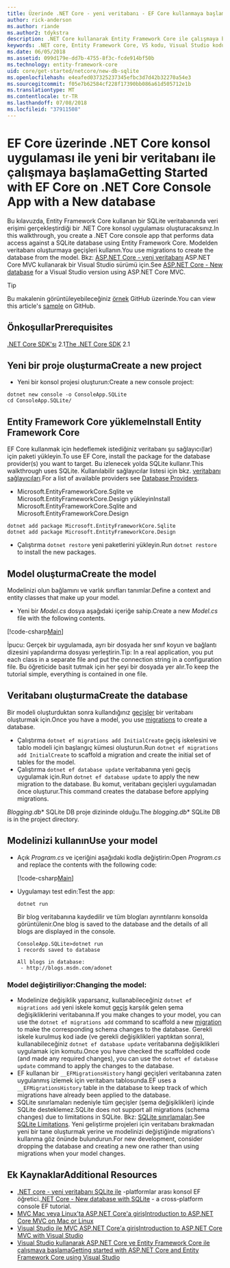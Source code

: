```yaml
---
title: Üzerinde .NET Core - yeni veritabanı - EF Core kullanmaya başlama
author: rick-anderson
ms.author: riande
ms.author2: tdykstra
description: .NET Core kullanarak Entity Framework Core ile çalışmaya başlama
keywords: .NET core, Entity Framework Core, VS kodu, Visual Studio kodu, Mac, Linux
ms.date: 06/05/2018
ms.assetid: 099d179e-dd7b-4755-8f3c-fcde914bf50b
ms.technology: entity-framework-core
uid: core/get-started/netcore/new-db-sqlite
ms.openlocfilehash: e4eafed037325237345efbc3d7d42b32270a54e3
ms.sourcegitcommit: f05e7b62584cf228f17390bb086a61d505712e1b
ms.translationtype: MT
ms.contentlocale: tr-TR
ms.lasthandoff: 07/08/2018
ms.locfileid: "37911508"
---
```

# <a name="getting-started-with-ef-core-on-net-core-console-app-with-a-new-database"></a><span data-ttu-id="e5968-104">EF Core üzerinde .NET Core konsol uygulaması ile yeni bir veritabanı ile çalışmaya başlama</span><span class="sxs-lookup"><span data-stu-id="e5968-104">Getting Started with EF Core on .NET Core Console App with a New database</span></span>

<span data-ttu-id="e5968-105">Bu kılavuzda, Entity Framework Core kullanan bir SQLite veritabanında veri erişimi gerçekleştirdiği bir .NET Core konsol uygulaması oluşturacaksınız.</span><span class="sxs-lookup"><span data-stu-id="e5968-105">In this walkthrough, you create a .NET Core console app that performs data access against a SQLite database using Entity Framework Core.</span></span> <span data-ttu-id="e5968-106">Modelden veritabanı oluşturmaya geçişleri kullanın.</span><span class="sxs-lookup"><span data-stu-id="e5968-106">You use migrations to create the database from the model.</span></span> <span data-ttu-id="e5968-107">Bkz: [ASP.NET Core - yeni veritabanı](xref:core/get-started/aspnetcore/new-db) ASP.NET Core MVC kullanarak bir Visual Studio sürümü için.</span><span class="sxs-lookup"><span data-stu-id="e5968-107">See [ASP.NET Core - New database](xref:core/get-started/aspnetcore/new-db) for a Visual Studio version using ASP.NET Core MVC.</span></span>

> [!TIP]  
> <span data-ttu-id="e5968-108">Bu makalenin görüntüleyebileceğiniz [örnek](https://github.com/aspnet/EntityFramework.Docs/tree/master/samples/core/GetStarted/NetCore/ConsoleApp.SQLite) GitHub üzerinde.</span><span class="sxs-lookup"><span data-stu-id="e5968-108">You can view this article's [sample](https://github.com/aspnet/EntityFramework.Docs/tree/master/samples/core/GetStarted/NetCore/ConsoleApp.SQLite) on GitHub.</span></span>

## <a name="prerequisites"></a><span data-ttu-id="e5968-109">Önkoşullar</span><span class="sxs-lookup"><span data-stu-id="e5968-109">Prerequisites</span></span>

<span data-ttu-id="e5968-110">[.NET Core SDK'sı](https://www.microsoft.com/net/core) 2.1</span><span class="sxs-lookup"><span data-stu-id="e5968-110">[The .NET Core SDK](https://www.microsoft.com/net/core) 2.1</span></span>

## <a name="create-a-new-project"></a><span data-ttu-id="e5968-111">Yeni bir proje oluşturma</span><span class="sxs-lookup"><span data-stu-id="e5968-111">Create a new project</span></span>

* <span data-ttu-id="e5968-112">Yeni bir konsol projesi oluşturun:</span><span class="sxs-lookup"><span data-stu-id="e5968-112">Create a new console project:</span></span>

``` Console
dotnet new console -o ConsoleApp.SQLite
cd ConsoleApp.SQLite/
```

## <a name="install-entity-framework-core"></a><span data-ttu-id="e5968-113">Entity Framework Core yükleme</span><span class="sxs-lookup"><span data-stu-id="e5968-113">Install Entity Framework Core</span></span>

<span data-ttu-id="e5968-114">EF Core kullanmak için hedeflemek istediğiniz veritabanı şu sağlayıcı(lar) için paketi yükleyin.</span><span class="sxs-lookup"><span data-stu-id="e5968-114">To use EF Core, install the package for the database provider(s) you want to target.</span></span> <span data-ttu-id="e5968-115">Bu izlenecek yolda SQLite kullanır.</span><span class="sxs-lookup"><span data-stu-id="e5968-115">This walkthrough uses SQLite.</span></span> <span data-ttu-id="e5968-116">Kullanılabilir sağlayıcılar listesi için bkz. [veritabanı sağlayıcıları](../../providers/index.md).</span><span class="sxs-lookup"><span data-stu-id="e5968-116">For a list of available providers see [Database Providers](../../providers/index.md).</span></span>

* <span data-ttu-id="e5968-117">Microsoft.EntityFrameworkCore.Sqlite ve Microsoft.EntityFrameworkCore.Design yükleyin</span><span class="sxs-lookup"><span data-stu-id="e5968-117">Install Microsoft.EntityFrameworkCore.Sqlite and Microsoft.EntityFrameworkCore.Design</span></span>

``` Console
dotnet add package Microsoft.EntityFrameworkCore.Sqlite
dotnet add package Microsoft.EntityFrameworkCore.Design
```

* <span data-ttu-id="e5968-118">Çalıştırma `dotnet restore` yeni paketlerini yükleyin.</span><span class="sxs-lookup"><span data-stu-id="e5968-118">Run `dotnet restore` to install the new packages.</span></span>

## <a name="create-the-model"></a><span data-ttu-id="e5968-119">Model oluşturma</span><span class="sxs-lookup"><span data-stu-id="e5968-119">Create the model</span></span>

<span data-ttu-id="e5968-120">Modelinizi olun bağlamını ve varlık sınıfları tanımlar.</span><span class="sxs-lookup"><span data-stu-id="e5968-120">Define a context and entity classes that make up your model.</span></span>

* <span data-ttu-id="e5968-121">Yeni bir *Model.cs* dosya aşağıdaki içeriğe sahip.</span><span class="sxs-lookup"><span data-stu-id="e5968-121">Create a new *Model.cs* file with the following contents.</span></span>

[!code-csharp[Main](../../../../samples/core/GetStarted/NetCore/ConsoleApp.SQLite/Model.cs)]

<span data-ttu-id="e5968-122">İpucu: Gerçek bir uygulamada, ayrı bir dosyada her sınıf koyun ve bağlantı dizesini yapılandırma dosyası yerleştirin.</span><span class="sxs-lookup"><span data-stu-id="e5968-122">Tip: In a real application, you put each class in a separate file and put the connection string in a configuration file.</span></span> <span data-ttu-id="e5968-123">Bu öğreticide basit tutmak için her şeyi bir dosyada yer alır.</span><span class="sxs-lookup"><span data-stu-id="e5968-123">To keep the tutorial simple, everything is contained in one file.</span></span>

## <a name="create-the-database"></a><span data-ttu-id="e5968-124">Veritabanı oluşturma</span><span class="sxs-lookup"><span data-stu-id="e5968-124">Create the database</span></span>

<span data-ttu-id="e5968-125">Bir modeli oluşturduktan sonra kullandığınız [geçişler](https://docs.microsoft.com/aspnet/core/data/ef-mvc/migrations#introduction-to-migrations) bir veritabanı oluşturmak için.</span><span class="sxs-lookup"><span data-stu-id="e5968-125">Once you have a model, you use [migrations](https://docs.microsoft.com/aspnet/core/data/ef-mvc/migrations#introduction-to-migrations) to create a database.</span></span>

* <span data-ttu-id="e5968-126">Çalıştırma `dotnet ef migrations add InitialCreate` geçiş iskelesini ve tablo modeli için başlangıç kümesi oluşturun.</span><span class="sxs-lookup"><span data-stu-id="e5968-126">Run `dotnet ef migrations add InitialCreate` to scaffold a migration and create the initial set of tables for the model.</span></span>
* <span data-ttu-id="e5968-127">Çalıştırma `dotnet ef database update` veritabanına yeni geçiş uygulamak için.</span><span class="sxs-lookup"><span data-stu-id="e5968-127">Run `dotnet ef database update` to apply the new migration to the database.</span></span> <span data-ttu-id="e5968-128">Bu komut, veritabanı geçişleri uygulamadan önce oluşturur.</span><span class="sxs-lookup"><span data-stu-id="e5968-128">This command creates the database before applying migrations.</span></span>

<span data-ttu-id="e5968-129">*Blogging.db*\* SQLite DB proje dizininde olduğu.</span><span class="sxs-lookup"><span data-stu-id="e5968-129">The *blogging.db*\* SQLite DB is in the project directory.</span></span>

## <a name="use-your-model"></a><span data-ttu-id="e5968-130">Modelinizi kullanın</span><span class="sxs-lookup"><span data-stu-id="e5968-130">Use your model</span></span>

* <span data-ttu-id="e5968-131">Açık *Program.cs* ve içeriğini aşağıdaki kodla değiştirin:</span><span class="sxs-lookup"><span data-stu-id="e5968-131">Open *Program.cs* and replace the contents with the following code:</span></span>

  [!code-csharp[Main](../../../../samples/core/GetStarted/NetCore/ConsoleApp.SQLite/Program.cs)]

* <span data-ttu-id="e5968-132">Uygulamayı test edin:</span><span class="sxs-lookup"><span data-stu-id="e5968-132">Test the app:</span></span>

  `dotnet run`

  <span data-ttu-id="e5968-133">Bir blog veritabanına kaydedilir ve tüm blogları ayrıntılarını konsolda görüntülenir.</span><span class="sxs-lookup"><span data-stu-id="e5968-133">One blog is saved to the database and the details of all blogs are displayed in the console.</span></span>

  ``` Console
  ConsoleApp.SQLite>dotnet run
  1 records saved to database

  All blogs in database:
   - http://blogs.msdn.com/adonet
  ```

### <a name="changing-the-model"></a><span data-ttu-id="e5968-134">Model değiştiriliyor:</span><span class="sxs-lookup"><span data-stu-id="e5968-134">Changing the model:</span></span>

- <span data-ttu-id="e5968-135">Modelinize değişiklik yaparsanız, kullanabileceğiniz `dotnet ef migrations add` yeni iskele komut [geçiş](https://docs.microsoft.com/aspnet/core/data/ef-mvc/migrations#introduction-to-migrations) karşılık gelen şema değişikliklerini veritabanına.</span><span class="sxs-lookup"><span data-stu-id="e5968-135">If you make changes to your model, you can use the `dotnet ef migrations add` command to scaffold a new [migration](https://docs.microsoft.com/aspnet/core/data/ef-mvc/migrations#introduction-to-migrations)  to make the corresponding schema changes to the database.</span></span> <span data-ttu-id="e5968-136">Gerekli iskele kurulmuş kod iade (ve gerekli değişiklikleri yaptıktan sonra), kullanabileceğiniz `dotnet ef database update` veritabanına değişiklikleri uygulamak için komutu.</span><span class="sxs-lookup"><span data-stu-id="e5968-136">Once you have checked the scaffolded code (and made any required changes), you can use the `dotnet ef database update` command to apply the changes to the database.</span></span>
- <span data-ttu-id="e5968-137">EF kullanan bir `__EFMigrationsHistory` hangi geçişleri veritabanına zaten uygulanmış izlemek için veritabanı tablosunda.</span><span class="sxs-lookup"><span data-stu-id="e5968-137">EF uses a `__EFMigrationsHistory` table in the database to keep track of which migrations have already been applied to the database.</span></span>
- <span data-ttu-id="e5968-138">SQLite sınırlamaları nedeniyle tüm geçişler (şema değişiklikleri) içinde SQLite desteklemez.</span><span class="sxs-lookup"><span data-stu-id="e5968-138">SQLite does not support all migrations (schema changes) due to limitations in SQLite.</span></span> <span data-ttu-id="e5968-139">Bkz: [SQLite sınırlamaları](../../providers/sqlite/limitations.md).</span><span class="sxs-lookup"><span data-stu-id="e5968-139">See [SQLite Limitations](../../providers/sqlite/limitations.md).</span></span> <span data-ttu-id="e5968-140">Yeni geliştirme projeleri için veritabanı bırakmadan yeni bir tane oluşturmak yerine ve modelinizi değiştiğinde migrations'ı kullanma göz önünde bulundurun.</span><span class="sxs-lookup"><span data-stu-id="e5968-140">For new development, consider dropping the database and creating a new one rather than using migrations when your model changes.</span></span>

## <a name="additional-resources"></a><span data-ttu-id="e5968-141">Ek Kaynaklar</span><span class="sxs-lookup"><span data-stu-id="e5968-141">Additional Resources</span></span>

* <span data-ttu-id="e5968-142">[.NET core - yeni veritabanı SQLite ile](xref:core/get-started/netcore/new-db-sqlite) -platformlar arası konsol EF öğretici.</span><span class="sxs-lookup"><span data-stu-id="e5968-142">[.NET Core - New database with SQLite](xref:core/get-started/netcore/new-db-sqlite) -  a cross-platform console EF tutorial.</span></span>
* [<span data-ttu-id="e5968-143">MVC Mac veya Linux'ta ASP.NET Core'a giriş</span><span class="sxs-lookup"><span data-stu-id="e5968-143">Introduction to ASP.NET Core MVC on Mac or Linux</span></span>](https://docs.microsoft.com/aspnet/core/tutorials/first-mvc-app-xplat/index)
* [<span data-ttu-id="e5968-144">Visual Studio ile MVC ASP.NET Core'a giriş</span><span class="sxs-lookup"><span data-stu-id="e5968-144">Introduction to ASP.NET Core MVC with Visual Studio</span></span>](https://docs.microsoft.com/aspnet/core/tutorials/first-mvc-app/index)
* [<span data-ttu-id="e5968-145">Visual Studio kullanarak ASP.NET Core ve Entity Framework Core ile çalışmaya başlama</span><span class="sxs-lookup"><span data-stu-id="e5968-145">Getting started with ASP.NET Core and Entity Framework Core using Visual Studio</span></span>](https://docs.microsoft.com/aspnet/core/data/ef-mvc/index)
